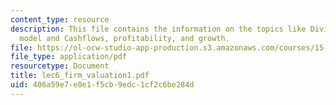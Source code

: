 ```yaml
---
content_type: resource
description: This file contains the information on the topics like Dividend discount
  model and Cashflows, profitability, and growth.
file: https://ol-ocw-studio-app-production.s3.amazonaws.com/courses/15-414-financial-management-summer-2003/406a59e7e0e1f5cb9edc1cf2c6be284d_lec6_firm_valuation1.pdf
file_type: application/pdf
resourcetype: Document
title: lec6_firm_valuation1.pdf
uid: 406a59e7-e0e1-f5cb-9edc-1cf2c6be284d
---
```

